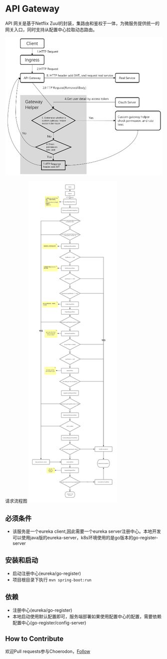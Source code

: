 # API Gateway
API 网关是基于Netflix Zuul的封装，集路由和鉴权于一体，为微服务提供统一的网关入口，同时支持从配置中心拉取动态路由。

![Flow chart](screenshot/flow_chart.png)

请求流程图
![Flow workflow](screenshot/filter_workflow.jpg)

## 必须条件
- 该服务是一个eureka client,因此需要一个eureka server注册中心。本地开发可以使用java版的eureka-server，k8s环境使用的是go版本的go-register-server

## 安装和启动
- 启动注册中心(eureka/go-register)
- 项目根目录下执行 `mvn spring-boot:run`

## 依赖
- 注册中心(eureka/go-register)
- 本地启动使用默认配置即可，服务端部署如果使用配置中心的配置，需要依赖配置中心(go-register/config-server)

## How to Contribute
欢迎Pull requests参与Choerodon，[Follow](https://github.com/choerodon/choerodon/blob/master/CONTRIBUTING.md)

